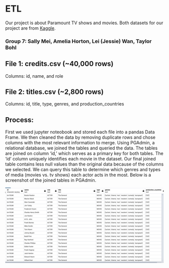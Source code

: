 # ETL

Our project is about Paramount TV shows and movies. Both datasets for our project are from [Kaggle](https://www.kaggle.com/datasets/victorsoeiro/paramount-tv-shows-and-movies). 

### Group 7: Sally Mei, Amelia Horton, Lei (Jessie) Wan, Taylor Bohl

## File 1: credits.csv (~40,000 rows) 
Columns: id, name, and role

## File 2: titles.csv (~2,800 rows)
Columns: id, title, type, genres, and production_countries

## Process:
First we used jupyter noteobook and stored each file into a pandas Data Frame. We then cleaned the data by removing duplicate rows and chose columns with the most relevant information to merge.  Using PGAdmin, a relational database, we joined the tables and queried the data. The tables are joined on column ‘id,’ which serves as a primary key for both tables. The ‘id’ column uniquely identifies each movie in the dataset. Our final joined table contains less null values than the original data because of the columns we selected. We can query this table to determine which genres and types of media (movies vs. tv shows) each actor acts in the most. Below is a screenshot of the joined tables in PGAdmin.

![joinedtables](joined_tables.png)

